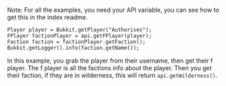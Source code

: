 Note: For all the examples, you need your API variable, you can see how to get this in the index readme.

```
Player player = Bukkit.getPlayer("Authorises");
FPlayer factionPlayer = api.getFPlayer(player);
Faction faction = factionPlayer.getFaction();
Bukkit.getLogger().info(faction.getName());
```

In this example, you grab the player from their username, then get their f player. The f player is all the factions info about the player. Then you get their faction, if they are in wilderness, this will return `api.getWilderness()`.
